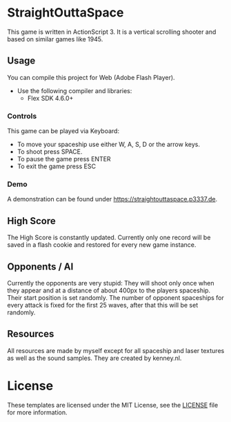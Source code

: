 # StraightOuttaSpace

This game is written in ActionScript 3. It is a vertical scrolling shooter and
based on similar games like 1945.


## Usage

You can compile this project for Web (Adobe Flash Player).

* Use the following compiler and libraries:
  * Flex SDK 4.6.0+


### Controls

This game can be played via Keyboard:

* To move your spaceship use either W, A, S, D or the arrow keys.
* To shoot press SPACE.
* To pause the game press ENTER
* To exit the game press ESC


### Demo

A demonstration can be found under https://straightouttaspace.p3337.de.


## High Score

The High Score is constantly updated. Currently only one record will be saved in
a flash cookie and restored for every new game instance.


## Opponents / AI

Currently the opponents are very stupid: They will shoot only once when they
appear and at a distance of about 400px to the players spaceship.
Their start position is set randomly. The number of opponent spaceships for
every attack is fixed for the first 25 waves, after that this will be set randomly.


## Resources

All resources are made by myself except for all spaceship and laser textures as
well as the sound samples. They are created by kenney.nl.


# License

These templates are licensed under the MIT License, see the [LICENSE](LICENSE) file for more information.